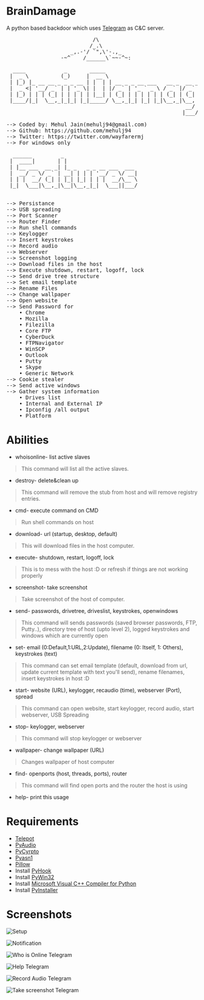 # BrainDamage
A python based backdoor which uses [Telegram](https://telegram.org/) as C&C server.

<pre>
                           /\
                          /_.\
                    _,.-'/ `",\'-.,_
                 -~^    /______\`~~-^~:

  ____            _       _____                                   
 |  _ \          (_)     |  __ \                                  
 | |_) |_ __ __ _ _ _ __ | |  | | __ _ _ __ ___   __ _  __ _  ___ 
 |  _ <| '__/ _` | | '_ \| |  | |/ _` | '_ ` _ \ / _` |/ _` |/ _ \
 | |_) | | | (_| | | | | | |__| | (_| | | | | | | (_| | (_| |  __/
 |____/|_|  \__,_|_|_| |_|_____/ \__,_|_| |_| |_|\__,_|\__, |\___|
                                                        __/ |     
                                                       |___/      

--> Coded by: Mehul Jain(mehulj94@gmail.com)
--> Github: https://github.com/mehulj94
--> Twitter: https://twitter.com/wayfarermj
--> For windows only

  ______         _                       
 |  ____|       | |                      
 | |__ ___  __ _| |_ _   _ _ __ ___  ___ 
 |  __/ _ \/ _` | __| | | | '__/ _ \/ __|
 | | |  __/ (_| | |_| |_| | | |  __/\__ \
 |_|  \___|\__,_|\__|\__,_|_|  \___||___/
                                         

--> Persistance
--> USB spreading
--> Port Scanner
--> Router Finder
--> Run shell commands
--> Keylogger
--> Insert keystrokes
--> Record audio
--> Webserver
--> Screenshot logging
--> Download files in the host
--> Execute shutdown, restart, logoff, lock
--> Send drive tree structure
--> Set email template
--> Rename Files
--> Change wallpaper
--> Open website
--> Send Password for
    • Chrome
    • Mozilla
    • Filezilla
    • Core FTP
    • CyberDuck
    • FTPNavigator
    • WinSCP
    • Outlook
    • Putty
    • Skype
    • Generic Network
--> Cookie stealer
--> Send active windows
--> Gather system information
    • Drives list
    • Internal and External IP
    • Ipconfig /all output
    • Platform
</pre>

# Abilities
* whoisonline- list active slaves
> This command will list all the active slaves.

* destroy- delete&clean up
> This command will remove the stub from host and will remove registry entries.

* cmd- execute command on CMD
> Run shell commands on host

* download- url (startup, desktop, default)
> This will download files in the host computer.

* execute- shutdown, restart, logoff, lock
> This is to mess with the host :D or refresh if things are not working properly

* screenshot- take screenshot
> Take screenshot of the host of computer.

* send- passwords, drivetree, driveslist, keystrokes, openwindows
> This command will sends passwords (saved browser passwords, FTP, Putty..), directory tree of host (upto level 2), logged keystrokes and windows which are currently open

* set- email (0:Default,1:URL,2:Update), filename (0: Itself, 1: Others), keystrokes (text)
> This command can set email template (default, download from url, update current template with text you'll send), rename filenames, insert keystrokes in host :D

* start- website (URL), keylogger, recaudio (time), webserver (Port), spread
> This command can open website, start keylogger, record audio, start webserver, USB Spreading

* stop- keylogger, webserver
> This command will stop keylogger or webserver

* wallpaper- change wallpaper (URL)
> Changes wallpaper of host computer

* find- openports (host, threads, ports), router
> This command will find open ports and the router the host is using

* help- print this usage

# Requirements
* [Telepot](https://github.com/nickoala/telepot)
* [PyAudio](https://people.csail.mit.edu/hubert/pyaudio/)
* [PyCyrpto](http://www.voidspace.org.uk/python/modules.shtml#pycrypto)
* [Pyasn1](https://pypi.python.org/pypi/pyasn1)
* [Pillow](https://pillow.readthedocs.io/en/latest/installation.html)
* Install [PyHook](https://sourceforge.net/projects/pyhook/)
* Install [PyWin32](https://sourceforge.net/projects/pywin32/)
* Install [Microsoft Visual C++ Compiler for Python](https://www.microsoft.com/en-us/download/details.aspx?id=44266)
* Install [PyInstaller](http://www.pyinstaller.org/)

# Screenshots

![Setup](https://image.ibb.co/mkWNRF/Capture.png)

![Notification](https://image.ibb.co/kCey0a/IMG_0009.jpg)

![Who is Online Telegram](https://image.ibb.co/f20GmF/IMG_0006.jpg)

![Help Telegram](https://image.ibb.co/bZHJ0a/IMG_0004.jpg)

![Record Audio Telegram](https://image.ibb.co/dA3fDv/IMG_0005.jpg)

![Take screenshot Telegram](https://image.ibb.co/buPntv/IMG_0007.jpg)

